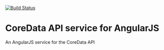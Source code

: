 [![Build Status](https://travis-ci.org/Ikornaselur/coredata-api-service.svg?branch=master)](https://travis-ci.org/Ikornaselur/coredata-api-service)

# CoreData API service for AngularJS

An AngularJS service for the CoreData API
